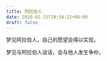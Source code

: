 ```yaml
---
title: 阿拉伯人
date: 2020-02-15T20:54:12+08:00
draft: false
---
```


梦见阿拉伯人，自己的愿望会得以实现。



梦见与阿拉伯人谈话，会与他人发生争吵。

